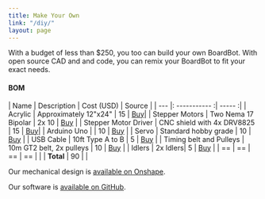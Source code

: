 ```yaml
---
title: Make Your Own
link: "/diy/"
layout: page
---
```


With a budget of less than $250, you too can build your own BoardBot. With open source CAD and and code, you can remix your BoardBot to fit your exact needs.


#### BOM


| Name | Description | Cost (USD) | Source |
| ---  |: ----------- :| ----- :|
| Acrylic | Approximately 12"x24" | 15 | [Buy](https://www.mcmaster.com/#8505k742/=1ajxsgv)|
| Stepper Motors | Two Nema 17 Bipolar | 2x 10 | [Buy](https://www.amazon.com/gp/product/B00PNEQCLO/ref=oh_aui_detailpage_o01_s00?ie=UTF8&psc=1) |
| Stepper Motor Driver | CNC shield with 4x DRV8825 | 15 | [Buy](https://smile.amazon.com/gp/product/B06Y5SS2W9/ref=od_aui_detailpages00?ie=UTF8&psc=1)|
| Arduino Uno | | 10 | [Buy](https://smile.amazon.com/gp/product/B01AR7YJ3O/ref=od_aui_detailpages00?ie=UTF8&psc=1) |
| Servo | Standard hobby grade | 10 | [Buy](https://smile.amazon.com/Hitec-RCD-USA-31422-Standard/dp/B00B88FIZ0/ref=sr_1_2?s=industrial&ie=UTF8&qid=1512752431&sr=1-2&keywords=hobby+servo) |
| USB Cable | 10ft Type A to B | 5 | [Buy](https://smile.amazon.com/gp/product/B00NH13DV2/ref=od_aui_detailpages00?ie=UTF8&psc=1) |
| Timing belt and Pulleys | 10m GT2 belt, 2x pulleys | 10 | [Buy](https://www.amazon.com/BIQU-Meters-Timing-20Teeth-Printer/dp/B01GTGOD6U/ref=sr_1_8?ie=UTF8&qid=1510678841&sr=8-8&keywords=5mm+bore+timing) |
| Idlers | 2x Idlers| 5 | [Buy](https://www.amazon.com/BIQU-Aluminum-Toothless-Timing-Printer/dp/B01H3F8LUU/ref=sr_1_4?s=industrial&ie=UTF8&qid=1510679336&sr=1-4&keywords=6mm+belt+width+idler&dpID=419EDxynYwL&preST=_SX342_QL70_&dpSrc=srch) |
| == | == | == | == |
| | **Total** | 90 | |






Our mechanical design is [available on Onshape](https://cad.onshape.com/documents/8f08652983ca17f06e9ac67d/w/e174f06e8eb73e105045d519/e/7b27395932c9fa97ee45a030).

Our software is [available on GitHub](https://github.com/ScrumbledEggs/PoE).
